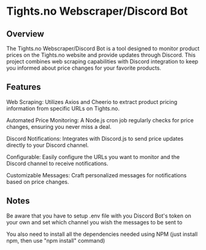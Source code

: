 # Tights.no Webscraper/Discord Bot        
    
## Overview
The Tights.no Webscraper/Discord Bot is a tool designed to monitor product prices on the Tights.no website and provide updates through Discord. 
This project combines web scraping capabilities with Discord integration to keep you informed about price changes for your favorite products.


## Features

Web Scraping: Utilizes Axios and Cheerio to extract product pricing information from specific URLs on Tights.no.

Automated Price Monitoring: A Node.js cron job regularly checks for price changes, ensuring you never miss a deal.

Discord Notifications: Integrates with Discord.js to send price updates directly to your Discord channel.

Configurable: Easily configure the URLs you want to monitor and the Discord channel to receive notifications.

Customizable Messages: Craft personalized messages for notifications based on price changes.

## Notes

Be aware that you have to setup .env file with you Discord Bot's token on your own and set which channel you wish the messages to be sent to

You also need to install all the dependencies needed using NPM (just install npm, then use "npm install" command) 

